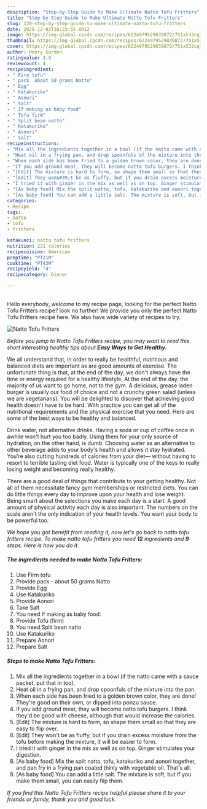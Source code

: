 ```yaml
---
description: "Step-by-Step Guide to Make Ultimate Natto Tofu Fritters"
title: "Step-by-Step Guide to Make Ultimate Natto Tofu Fritters"
slug: 120-step-by-step-guide-to-make-ultimate-natto-tofu-fritters
date: 2020-12-02T16:23:55.891Z
image: https://img-global.cpcdn.com/recipes/6224979529039872/751x532cq70/natto-tofu-fritters-recipe-main-photo.jpg
thumbnail: https://img-global.cpcdn.com/recipes/6224979529039872/751x532cq70/natto-tofu-fritters-recipe-main-photo.jpg
cover: https://img-global.cpcdn.com/recipes/6224979529039872/751x532cq70/natto-tofu-fritters-recipe-main-photo.jpg
author: Henry Gordon
ratingvalue: 3.9
reviewcount: 4
recipeingredient:
- " Firm tofu"
- " pack  about 50 grams Natto"
- " Egg"
- " Katakuriko"
- " Aonori"
- " Salt"
- " If making as baby food"
- " Tofu firm"
- " Split bean natto"
- " Katakuriko"
- " Aonori"
- " Salt"
recipeinstructions:
- "Mix all the ingredients together in a bowl (if the natto came with a sauce packet, put that in too)."
- "Heat oil in a frying pan, and drop spoonfuls of the mixture into the pan."
- "When each side has been fried to a golden brown color, they are done! They&#39;re good on their own, or dipped into ponzu sauce."
- "If you add ground meat, they will become natto tofu burgers. I think they&#39;d be good with cheese, although that would increase the calories."
- "[Edit] The mixture is hard to form, so shape them small so that they are easy to flip over."
- "[Edit] They won&#39;t be as fluffy, but if you drain excess moisture from the tofu before making the mixture, it will be easier to form."
- "I tried it with ginger in the mix as well as on top. Ginger stimulates your digestion."
- "[As baby food] Mix the split natto, tofu, katakuriko and aonori together, and pan fry in a frying pan coated thinly with vegetable oil. That&#39;s all."
- "[As baby food] You can add a little salt. The mixture is soft, but if you make them small, you can easily flip them."
categories:
- Recipe
tags:
- natto
- tofu
- fritters

katakunci: natto tofu fritters 
nutrition: 221 calories
recipecuisine: American
preptime: "PT21M"
cooktime: "PT43M"
recipeyield: "4"
recipecategory: Dinner

---
```

<br>
Hello everybody, welcome to my recipe page, looking for the perfect Natto Tofu Fritters recipe? look no further! We provide you only the perfect Natto Tofu Fritters recipe here. We also have wide variety of recipes to try.
<br>


![Natto Tofu Fritters](https://img-global.cpcdn.com/recipes/6224979529039872/751x532cq70/natto-tofu-fritters-recipe-main-photo.jpg)

<i>Before you jump to Natto Tofu Fritters recipe, you may want to read this short interesting healthy tips about <strong>Easy Ways to Get Healthy</strong>.</i>

We all understand that, in order to really be healthful, nutritious and balanced diets are important as are good amounts of exercise. The unfortunate thing is that, at the end of the day, we don't always have the time or energy required for a healthy lifestyle. At the end of the day, the majority of us want to go home, not to the gym. A delicious, grease laden burger is usually our food of choice and not a crunchy green salad (unless we are vegetarians). You will be delighted to discover that achieving good health doesn't have to be hard. With practice you can get all of the nutritional requirements and the physical exercise that you need. Here are some of the best ways to be healthy and balanced.

Drink water, not alternative drinks. Having a soda or cup of coffee once in awhile won't hurt you too badly. Using them for your only source of hydration, on the other hand, is dumb. Choosing water as an alternative to other beverage adds to your body's health and allows it stay hydrated. You’re also cutting hundreds of calories from your diet— without having to resort to terrible tasting diet food. Water is typically one of the keys to really losing weight and becoming really healthy.

There are a good deal of things that contribute to your getting healthy. Not all of them necessitate fancy gym memberships or restricted diets. You can do little things every day to improve upon your health and lose weight. Being smart about the selections you make each day is a start. A good amount of physical activity each day is also important. The numbers on the scale aren't the only indication of your health levels. You want your body to be powerful too. 


<i>We hope you got benefit from reading it, now let's go back to natto tofu fritters recipe. To make natto tofu fritters you need <strong>12</strong> ingredients and <strong>9</strong> steps. Here is how you do it.
</i>

##### The ingredients needed to make Natto Tofu Fritters:

1. Use  Firm tofu
1. Provide  pack - about 50 grams Natto
1. Provide  Egg
1. Use  Katakuriko
1. Provide  Aonori
1. Take  Salt
1. You need  If making as baby food:
1. Provide  Tofu (firm)
1. You need  Split bean natto
1. Use  Katakuriko
1. Prepare  Aonori
1. Prepare  Salt


##### Steps to make Natto Tofu Fritters:

1. Mix all the ingredients together in a bowl (if the natto came with a sauce packet, put that in too).
1. Heat oil in a frying pan, and drop spoonfuls of the mixture into the pan.
1. When each side has been fried to a golden brown color, they are done! They&#39;re good on their own, or dipped into ponzu sauce.
1. If you add ground meat, they will become natto tofu burgers. I think they&#39;d be good with cheese, although that would increase the calories.
1. [Edit] The mixture is hard to form, so shape them small so that they are easy to flip over.
1. [Edit] They won&#39;t be as fluffy, but if you drain excess moisture from the tofu before making the mixture, it will be easier to form.
1. I tried it with ginger in the mix as well as on top. Ginger stimulates your digestion.
1. [As baby food] Mix the split natto, tofu, katakuriko and aonori together, and pan fry in a frying pan coated thinly with vegetable oil. That&#39;s all.
1. [As baby food] You can add a little salt. The mixture is soft, but if you make them small, you can easily flip them.


<i>If you find this Natto Tofu Fritters recipe helpful please share it to your friends or family, thank you and good luck.</i>
